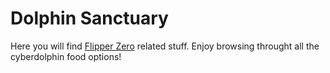 # Dolphin Sanctuary
Here you will find [Flipper Zero](https://flipperzero.one/) related stuff. Enjoy browsing throught all the cyberdolphin food options!
